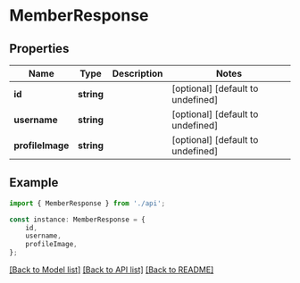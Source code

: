 # MemberResponse


## Properties

Name | Type | Description | Notes
------------ | ------------- | ------------- | -------------
**id** | **string** |  | [optional] [default to undefined]
**username** | **string** |  | [optional] [default to undefined]
**profileImage** | **string** |  | [optional] [default to undefined]

## Example

```typescript
import { MemberResponse } from './api';

const instance: MemberResponse = {
    id,
    username,
    profileImage,
};
```

[[Back to Model list]](../README.md#documentation-for-models) [[Back to API list]](../README.md#documentation-for-api-endpoints) [[Back to README]](../README.md)
